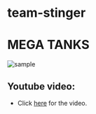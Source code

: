# team-stinger

# MEGA TANKS
![sample](https://cloud.githubusercontent.com/assets/23581562/24472881/0021d5d6-14d0-11e7-9255-79f1ddbf5ace.jpg)

## Youtube video:
- Click [here](https://www.youtube.com/watch?v=qIVQXYQOesE) for the video.
